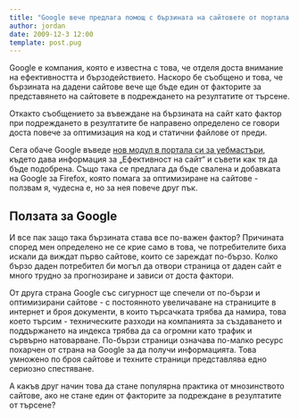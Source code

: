 ```yaml
---
title: "Google вече предлага помощ с бързината на сайтовете от портала си за уебмастъри"
author: jordan
date: 2009-12-3 12:00
template: post.pug
---
```


Google е компания, която е известна с това, че отделя доста внимание на
ефективността и бързодействието. Наскоро бе съобщено и това, че
бързината на дадени сайтове вече ще бъде един от факторите за
представянето на сайтовете в подреждането на резултатите от търсене.

Откакто съобщението за въвеждане на бързината на сайт като фактор при
подреждането в резултатите бе направено определено се говори доста
повече за оптимизация на код и статични файлове от преди.

Сега обаче Google въведе [нов модул в портала си за
уебмастъри](https://www.google.com/webmasters/tools/ "Google Webmasters Tools"),
където дава информация за „Ефективност на сайт“ и съвети как тя да бъде
подобрена. Също така се предлага да бъде свалена и добавката на Google
за Firefox, която помага за оптимизиране на сайтове - ползвам я, чудесна
е, но за нея повече друг пък.

## Ползата за Google

И все пак защо така бързината става все по-важен фактор? Причината
според мен определено не се крие само в това, че потребителите биха
искали да виждат първо сайтове, които се зареждат по-бързо. Колко бързо
даден потребител би могъл да отвори страница от даден сайт е много
трудно за прогнозиране и зависи от доста фактори.

От друга страна Google със сигурност ще спечели от по-бързи и
оптимизирани сайтове - с постоянното увеличаване на страниците в
интернет и броя документи, в които търсачката трябва да намира, това
което търсим - техническите разходи на компанията за създаването и
поддържането на индекса трябва да са огромни като трафик и сървърно
натоварване. По-бързи страници означава по-малко ресурс похарчен от
страна на Google за да получи информацията. Това умножено по броя
сайтове и техните страници представлява едно сериозно спестяване.

А какъв друг начин това да стане популярна практика от мнозинството
сайтове, ако не стане един от факторите за подреждане в резултатите от
търсене?
